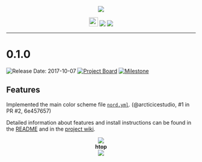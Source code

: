 <p align="center"><img src="https://cdn.rawgit.com/arcticicestudio/nord-alacritty/develop/assets/nord-alacritty-banner.svg"/></p>

<p align="center"><img src="https://assets-cdn.github.com/favicon.ico" width=24 height=24/> <a href="https://github.com/arcticicestudio/nord-alacritty/releases/latest"><img src="https://img.shields.io/github/release/arcticicestudio/nord-alacritty.svg?style=flat-square"/></a> <a href="https://github.com/arcticicestudio/nord/releases/tag/v0.2.0"><img src="https://img.shields.io/badge/Nord-v0.2.0_+-88C0D0.svg?style=flat-square"/></a></p>

---

# 0.1.0
![Release Date: 2017-10-07](https://img.shields.io/badge/Release_Date-2017--10--07-88C0D0.svg?style=flat-square) [![Project Board](https://img.shields.io/badge/Project_Board-0.1.0-88C0D0.svg?style=flat-square)](https://github.com/arcticicestudio/nord-alacritty/projects/2) [![Milestone](https://img.shields.io/badge/Milestone-0.1.0-88C0D0.svg?style=flat-square)](https://github.com/arcticicestudio/nord-alacritty/milestone/1)

## Features
Implemented the main color scheme file [`nord.yml`](https://github.com/arcticicestudio/nord-alacritty/blob/develop/src/nord.yml). (@arcticicestudio, #1 in PR #2, 6e457657)

Detailed information about features and install instructions can be found in the [README](https://github.com/arcticicestudio/nord-alacritty/blob/develop/README.md#installation) and in the [project wiki](https://github.com/arcticicestudio/nord-alacritty/wiki).

<p align="center"><img src="https://raw.githubusercontent.com/arcticicestudio/nord-alacritty/develop/assets/scrot-hero.png"/><br><strong>htop</strong><br><img src="https://raw.githubusercontent.com/arcticicestudio/nord-alacritty/develop/assets/scrot-htop.png"/></p>
